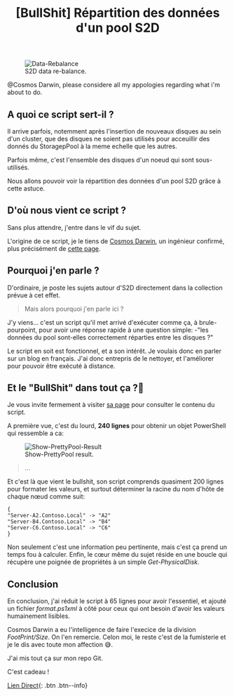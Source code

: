 ﻿---
title: "[BullShit] Répartition des données d'un pool S2D"
excerpt: "La cmdlet de fumiste, gratter du code pour rien."
category: S2D
classes: wide
tags: 
  - BullShit
  - S2D
  - PowerShell
  - Show-PrettyPool
header:
  teaser: /assets/images/2022-07-28-Show-pool-data-repartition.webp
  image_description: "data repartition"
---

<figure style="width: 500px" class="align-center">
  <img src="{{ site.url }}{{ site.baseurl }}/assets/images/S2D-Slabs-re-balance.gif" alt="Data-Rebalance">
  <figcaption>S2D data re-balance.</figcaption>
</figure>

@Cosmos Darwin, please considere all my appologies regarding what i'm about to do.

## A quoi ce script sert-il ?

Il arrive parfois, notemment après l'insertion de nouveaux disques au sein d'un cluster, que des disques ne soient pas utilisés pour acceuillir des donnés du StoragepPool à la meme echelle que les autres.

Parfois même, c'est l'ensemble des disques d'un noeud qui sont sous-utilisés.

Nous allons pouvoir voir la répartition des données d'un pool S2D grâce à cette astuce.

## D'où nous vient ce script ?

Sans plus attendre, j'entre dans le vif du sujet.

L'origine de ce script, je le tiens de [Cosmos Darwin](https://twitter.com/CosmosDarwin), un ingénieur confirmé, plus précisément de [cette page](https://techcommunity.microsoft.com/t5/storage-at-microsoft/deep-dive-the-storage-pool-in-storage-spaces-direct/ba-p/425959).

## Pourquoi j'en parle ?

D'ordinaire, je poste les sujets autour d'S2D directement dans la collection prévue à cet effet. 

> Mais alors pourquoi j'en parle ici ?

J'y viens... c'est un script qu'il met arrivé d'exécuter comme ça, à brule-pourpoint, pour avoir une réponse rapide à une question simple: -"les données du pool sont-elles correctement réparties entre les disques ?"

Le script en soit est fonctionnel, et a son intérêt. Je voulais donc en parler sur un blog en français. J'ai donc entrepris de le nettoyer, et l'améliorer pour pouvoir être exécuté à distance.

## Et le "BullShit" dans tout ça ?🤔

Je vous invite fermement à visiter [sa page](https://techcommunity.microsoft.com/t5/storage-at-microsoft/deep-dive-the-storage-pool-in-storage-spaces-direct/ba-p/425959) pour consulter le contenu du script.

A première vue, c'est du lourd, __240 lignes__ pour obtenir un objet PowerShell qui ressemble a ca:

<figure style="width: 500px" class="align-center">
  <img src="{{ site.url }}{{ site.baseurl }}/assets/images/Show-PrettyPoolObject.webp" alt="Show-PrettyPool-Result">
  <figcaption>Show-PrettyPool result.</figcaption>
</figure>

> ...

Et c'est là que vient le bullshit, son script comprends quasiment 200 lignes pour formater les valeurs, et surtout déterminer la racine du nom d'hôte de chaque nœud comme suit:

```
{
"Server-A2.Contoso.Local" -> "A2"
"Server-B4.Contoso.Local" -> "B4"
"Server-C6.Contoso.Local" -> "C6"
}
```

Non seulement c'est une information peu pertinente, mais c'est ça prend un temps fou à calculer.
Enfin, le cœur même du sujet réside en une boucle qui récupère une poignée de propriétés à un simple _Get-PhysicalDisk_.

## Conclusion

En conclusion, j'ai réduit le script à 65 lignes pour avoir l'essentiel, et ajouté un fichier _format.ps1xml_ à côté pour ceux qui ont besoin d'avoir les valeurs humainement lisibles.

Cosmos Darwin a eu l'intelligence de faire l'execice de la division _FootPrint/Size_. On l'en remercie. Celon moi, le reste c'est de la fumisterie et je le dis avec toute mon affection 😅.

J'ai mis tout ça sur mon repo Git.

C'est cadeau !

[Lien Direct](https://github.com/MickaelRoy/Cmdlets/tree/main/Show-PrettyPool){: .btn .btn--info}